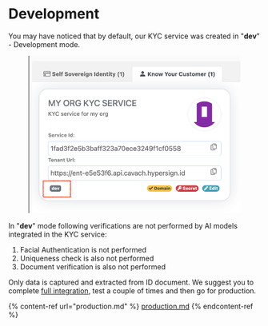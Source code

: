 # Development

You may have noticed that by default, our KYC service was created in "**dev**" - Development mode.&#x20;

<figure><img src="../../../.gitbook/assets/image (1).png" alt=""><figcaption></figcaption></figure>

In "**dev**" mode following verifications are not performed by AI models integrated in the KYC service:&#x20;

1. Facial Authentication is not performed&#x20;
2. Uniqueness check is also not performed&#x20;
3. Document verification is also not performed&#x20;

Only data is captured and extracted from ID document. We suggest you to complete [full integration](../../kyc-widget/integrations/), test a couple of times and then go for production.&#x20;

{% content-ref url="production.md" %}
[production.md](production.md)
{% endcontent-ref %}
